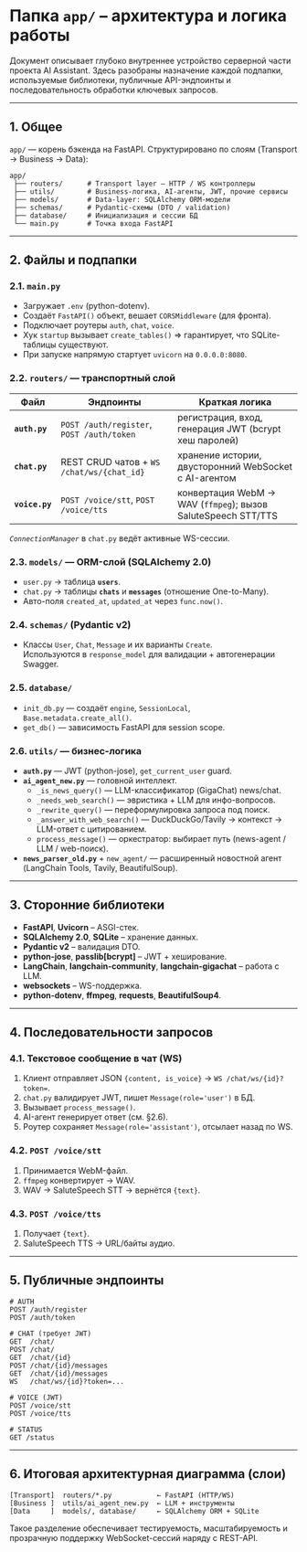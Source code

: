 # Папка `app/` – архитектура и логика работы

Документ описывает глубоко внутреннее устройство серверной части проекта AI Assistant. Здесь разобраны назначение каждой подпапки, используемые библиотеки, публичные API-эндпоинты и последовательность обработки ключевых запросов.

---
## 1. Общее

`app/` — корень бэкенда на FastAPI. Структурировано по слоям (Transport → Business → Data):

```
app/
 ├── routers/      # Transport layer – HTTP / WS контроллеры
 ├── utils/        # Business-логика, AI-агенты, JWT, прочие сервисы
 ├── models/       # Data-layer: SQLAlchemy ORM-модели
 ├── schemas/      # Pydantic-схемы (DTO / validation)
 ├── database/     # Инициализация и сессии БД
 └── main.py       # Точка входа FastAPI
```

---
## 2. Файлы и подпапки

### 2.1. `main.py`
* Загружает `.env` (python-dotenv).
* Создаёт `FastAPI()` объект, вешает `CORSMiddleware` (для фронта).
* Подключает роутеры `auth`, `chat`, `voice`.
* Хук `startup` вызывает `create_tables()` ⇒ гарантирует, что SQLite-таблицы существуют.
* При запуске напрямую стартует `uvicorn` на `0.0.0.0:8080`.

### 2.2. `routers/` — транспортный слой

| Файл | Эндпоинты | Краткая логика |
|------|-----------|----------------|
| **`auth.py`** | `POST /auth/register`, `POST /auth/token` | регистрация, вход, генерация JWT (bcrypt хеш паролей) |
| **`chat.py`** | REST CRUD чатов + `WS /chat/ws/{chat_id}` | хранение истории, двусторонний WebSocket с AI-агентом |
| **`voice.py`** | `POST /voice/stt`, `POST /voice/tts` | конвертация WebM → WAV (`ffmpeg`); вызов SaluteSpeech STT/TTS |

*`ConnectionManager`* в `chat.py` ведёт активные WS-сессии.

### 2.3. `models/` — ORM-слой (SQLAlchemy 2.0)
* `user.py` → таблица **`users`**.
* `chat.py` → таблицы **`chats`** и **`messages`** (отношение One-to-Many).
* Авто-поля `created_at`, `updated_at` через `func.now()`.

### 2.4. `schemas/` (Pydantic v2)
* Классы `User`, `Chat`, `Message` и их варианты `Create`.  
  Используются в `response_model` для валидации + автогенерации Swagger.

### 2.5. `database/`
* `init_db.py` — создаёт `engine`, `SessionLocal`, `Base.metadata.create_all()`.
* `get_db()` — зависимость FastAPI для session scope.

### 2.6. `utils/` — бизнес-логика
* **`auth.py`** — JWT (python-jose), `get_current_user` guard.
* **`ai_agent_new.py`** — головной интеллект.
  * `_is_news_query()` — LLM-классификатор (GigaChat) news/chat.
  * `_needs_web_search()` — эвристика + LLM для инфо-вопросов.
  * `_rewrite_query()` — переформулировка запроса под поиск.
  * `_answer_with_web_search()` — DuckDuckGo/Tavily → контекст → LLM-ответ с цитированием.
  * `process_message()` — оркестратор: выбирает путь (news-agent / LLM / web-поиск).
* **`news_parser_old.py`** + `new_agent/` — расширенный новостной агент (LangChain Tools, Tavily, BeautifulSoup).

---
## 3. Сторонние библиотеки
* **FastAPI**, **Uvicorn** – ASGI-стек.
* **SQLAlchemy 2.0**, **SQLite** – хранение данных.
* **Pydantic v2** – валидация DTO.
* **python-jose**, **passlib[bcrypt]** – JWT + хеширование.
* **LangChain**, **langchain-community**, **langchain-gigachat** – работа с LLM.
* **websockets** – WS-поддержка.
* **python-dotenv**, **ffmpeg**, **requests**, **BeautifulSoup4**.

---
## 4. Последовательности запросов

### 4.1. Текстовое сообщение в чат (WS)
1. Клиент отправляет JSON `{content, is_voice}`    → `WS /chat/ws/{id}?token=`.
2. `chat.py` валидирует JWT, пишет `Message(role='user')` в БД.
3. Вызывает `process_message()`.
4. AI-агент генерирует ответ (см. §2.6).
5. Роутер сохраняет `Message(role='assistant')`, отсылает назад по WS.

### 4.2. `POST /voice/stt`
1. Принимается WebM-файл.
2. `ffmpeg` конвертирует → WAV.
3. WAV → SaluteSpeech STT → вернётся `{text}`.

### 4.3. `POST /voice/tts`
1. Получает `{text}`.
2. SaluteSpeech TTS → URL/байты аудио.

---
## 5. Публичные эндпоинты

```
# AUTH
POST /auth/register
POST /auth/token

# CHAT (требует JWT)
GET  /chat/
POST /chat/
GET  /chat/{id}
POST /chat/{id}/messages
GET  /chat/{id}/messages
WS   /chat/ws/{id}?token=...

# VOICE (JWT)
POST /voice/stt
POST /voice/tts

# STATUS
GET /status
```

---
## 6. Итоговая архитектурная диаграмма (слои)

```
[Transport]  routers/*.py           ← FastAPI (HTTP/WS)
[Business ]  utils/ai_agent_new.py  ← LLM + инструменты
[Data     ]  models/, database/     ← SQLAlchemy ORM + SQLite
```

Такое разделение обеспечивает тестируемость, масштабируемость и прозрачную поддержку WebSocket-сессий наряду с REST-API. 